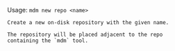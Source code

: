 Usage: `mdm new repo <name>`

    Create a new on-disk repository with the given name.
    
    The repository will be placed adjacent to the repo
    containing the `mdm` tool.
